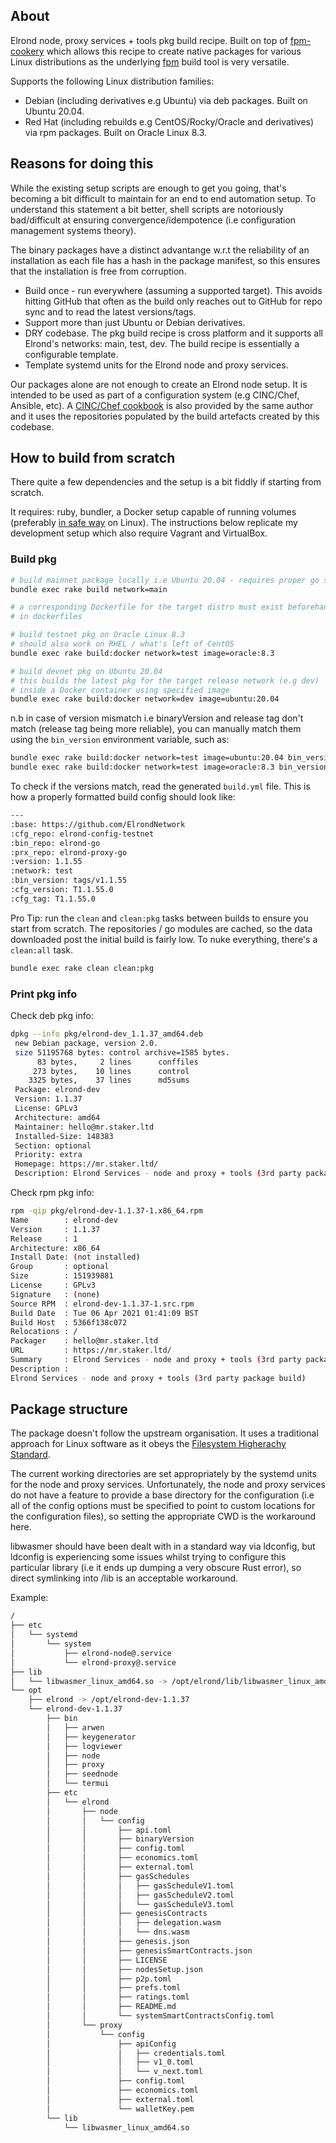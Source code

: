 ## About

Elrond node, proxy services + tools pkg build recipe. Built on top of [fpm-cookery](https://github.com/bernd/fpm-cookery) which allows this recipe to create native packages for various Linux distributions as the underlying [fpm](https://github.com/jordansissel/fpm) build tool is very versatile.

Supports the following Linux distribution families:

 * Debian (including derivatives e.g Ubuntu) via deb packages. Built on Ubuntu 20.04.
 * Red Hat (including rebuilds e.g CentOS/Rocky/Oracle and derivatives) via rpm packages. Built on Oracle Linux 8.3.

## Reasons for doing this

While the existing setup scripts are enough to get you going, that's becoming a bit difficult to maintain for an end to end automation setup. To understand this statement a bit better, shell scripts are notoriously bad/difficult at ensuring convergence/idempotence (i.e configuration management systems theory).

The binary packages have a distinct advantange w.r.t the reliability of an installation as each file has a hash in the package manifest, so this ensures that the installation is free from corruption.

 * Build once - run everywhere (assuming a supported target). This avoids hitting GitHub that often as the build only reaches out to GitHub for repo sync and to read the latest versions/tags.
 * Support more than just Ubuntu or Debian derivatives.
 * DRY codebase. The pkg build recipe is cross platform and it supports all Elrond's networks: main, test, dev. The build recipe is essentially a configurable template.
 * Template systemd units for the Elrond node and proxy services.

Our packages alone are not enough to create an Elrond node setup. It is intended to be used as part of a configuration system (e.g CINC/Chef, Ansible, etc). A [CINC/Chef cookbook](https://github.com/mr-staker/elrond-cookbook) is also provided by the same author and it uses the repositories populated by the build artefacts created by this codebase.

## How to build from scratch

There quite a few dependencies and the setup is a bit fiddly if starting from scratch.

It requires: ruby, bundler, a Docker setup capable of running volumes (preferably [in safe way](https://www.saltwaterc.eu/having-docker-socket-access-is-probably-not-a-great-idea.html) on Linux). The instructions below replicate my development setup which also require Vagrant and VirtualBox.

### Build pkg

```bash
# build mainnet package locally i.e Ubuntu 20.04 - requires proper go setup
bundle exec rake build network=main

# a corresponding Dockerfile for the target distro must exist beforehand
# in dockerfiles

# build testnet pkg on Oracle Linux 8.3
# should also work on RHEL / what's left of CentOS
bundle exec rake build:docker network=test image=oracle:8.3

# build devnet pkg on Ubuntu 20.04
# this builds the latest pkg for the target release network (e.g dev)
# inside a Docker container using specified image
bundle exec rake build:docker network=dev image=ubuntu:20.04
```

n.b in case of version mismatch i.e binaryVersion and release tag don't match (release tag being more reliable), you can manually match them using the `bin_version` environment variable, such as:

```bash
bundle exec rake build:docker network=test image=ubuntu:20.04 bin_version=tags/v1.1.55
bundle exec rake build:docker network=test image=oracle:8.3 bin_version=tags/v1.1.55
```

To check if the versions match, read the generated `build.yml` file. This is how a properly formatted build config should look like:

```bash
---
:base: https://github.com/ElrondNetwork
:cfg_repo: elrond-config-testnet
:bin_repo: elrond-go
:prx_repo: elrond-proxy-go
:version: 1.1.55
:network: test
:bin_version: tags/v1.1.55
:cfg_version: T1.1.55.0
:cfg_tag: T1.1.55.0
```

Pro Tip: run the `clean` and `clean:pkg` tasks between builds to ensure you start from scratch. The repositories / go modules are cached, so the data downloaded post the initial build is fairly low. To nuke everything, there's a `clean:all` task.

```bash
bundle exec rake clean clean:pkg
```

### Print pkg info

Check deb pkg info:

```bash
dpkg --info pkg/elrond-dev_1.1.37_amd64.deb
 new Debian package, version 2.0.
 size 51195768 bytes: control archive=1585 bytes.
      83 bytes,     2 lines      conffiles            
     273 bytes,    10 lines      control              
    3325 bytes,    37 lines      md5sums              
 Package: elrond-dev
 Version: 1.1.37
 License: GPLv3
 Architecture: amd64
 Maintainer: hello@mr.staker.ltd
 Installed-Size: 148383
 Section: optional
 Priority: extra
 Homepage: https://mr.staker.ltd/
 Description: Elrond Services - node and proxy + tools (3rd party package build)
```

Check rpm pkg info:

```bash
rpm -qip pkg/elrond-dev-1.1.37-1.x86_64.rpm
Name        : elrond-dev
Version     : 1.1.37
Release     : 1
Architecture: x86_64
Install Date: (not installed)
Group       : optional
Size        : 151939881
License     : GPLv3
Signature   : (none)
Source RPM  : elrond-dev-1.1.37-1.src.rpm
Build Date  : Tue 06 Apr 2021 01:41:09 BST
Build Host  : 5366f138c072
Relocations : /
Packager    : hello@mr.staker.ltd
URL         : https://mr.staker.ltd/
Summary     : Elrond Services - node and proxy + tools (3rd party package build)
Description :
Elrond Services - node and proxy + tools (3rd party package build)
```

## Package structure

The package doesn't follow the upstream organisation. It uses a traditional approach for Linux software as it obeys the [Filesystem Higherachy Standard](https://en.wikipedia.org/wiki/Filesystem_Hierarchy_Standard).

The current working directories are set appropriately by the systemd units for the node and proxy services. Unfortunately, the node and proxy services do not have a feature to provide a base directory for the configuration (i.e all of the config options must be specified to point to custom locations for the configuration files), so setting the appropriate CWD is the workaround here.

libwasmer should have been dealt with in a standard way via ldconfig, but ldconfig is experiencing some issues whilst trying to configure this particular library (i.e it ends up dumping a very obscure Rust error), so direct symlinking into /lib is an acceptable workaround.

Example:

```bash
/
├── etc
│   └── systemd
│       └── system
│           ├── elrond-node@.service
│           └── elrond-proxy@.service
├── lib
│   └── libwasmer_linux_amd64.so -> /opt/elrond/lib/libwasmer_linux_amd64.so
└── opt
    ├── elrond -> /opt/elrond-dev-1.1.37
    └── elrond-dev-1.1.37
        ├── bin
        │   ├── arwen
        │   ├── keygenerator
        │   ├── logviewer
        │   ├── node
        │   ├── proxy
        │   ├── seednode
        │   └── termui
        ├── etc
        │   └── elrond
        │       ├── node
        │       │   └── config
        │       │       ├── api.toml
        │       │       ├── binaryVersion
        │       │       ├── config.toml
        │       │       ├── economics.toml
        │       │       ├── external.toml
        │       │       ├── gasSchedules
        │       │       │   ├── gasScheduleV1.toml
        │       │       │   ├── gasScheduleV2.toml
        │       │       │   └── gasScheduleV3.toml
        │       │       ├── genesisContracts
        │       │       │   ├── delegation.wasm
        │       │       │   └── dns.wasm
        │       │       ├── genesis.json
        │       │       ├── genesisSmartContracts.json
        │       │       ├── LICENSE
        │       │       ├── nodesSetup.json
        │       │       ├── p2p.toml
        │       │       ├── prefs.toml
        │       │       ├── ratings.toml
        │       │       ├── README.md
        │       │       └── systemSmartContractsConfig.toml
        │       └── proxy
        │           └── config
        │               ├── apiConfig
        │               │   ├── credentials.toml
        │               │   ├── v1_0.toml
        │               │   └── v_next.toml
        │               ├── config.toml
        │               ├── economics.toml
        │               ├── external.toml
        │               └── walletKey.pem
        └── lib
            └── libwasmer_linux_amd64.so
```
